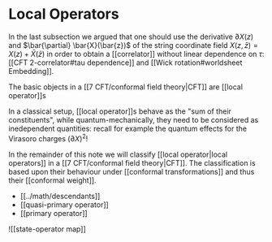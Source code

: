 # Local Operators

In the last subsection we argued that one should use the derivative $\partial X(z)$ and $\bar{\partial} \bar{X}(\bar{z})$ of the string coordinate field $X(z, \bar{z})=X(z)+\bar{X}(\bar{z})$ in order to obtain a [[correlator]] without linear dependence on $\tau$: [[CFT 2-correlator#tau dependence]] and [[Wick rotation#worldsheet Embedding]].

The basic objects in a [[7 CFT/conformal field theory|CFT]] are [[local operator]]s 

In a classical setup, [[local operator]]s behave as the "sum of their constituents", while quantum-mechanically, they need to be considered as inedependent quantities: recall for example the quantum effects for the Virasoro charges $(\partial X)^{2} !$ 

In the remainder of this note we will classify [[local operator|local operators]] in a [[7 CFT/conformal field theory|CFT]]. The classification is based upon their behaviour under [[conformal transformations]] and thus their [[conformal weight]].

- [[../math/descendants]]
- [[quasi-primary operator]]
- [[primary operator]]

![[state-operator map]]
